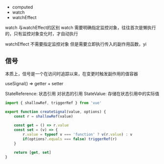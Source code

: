 + computed
+ watch
+ watchEffect

watch 与watchEffect的区别
watch 需要明确指定监控对象，往往首次是懒执行的，只有监控对象变化时，才自动执行

watchEffect 不需要指定监控对象
但是需要立即执行传入的副作用函数，yi



## 信号


本质上，信号是一个在访问时追踪以来，在变更时触发副作用的值容器

useSignal() => getter + setter


StateReference: 状态引用 对状态的引用
StateValue: 存储在状态引用中的实际值


```js
import { shallowRef, triggerRef } from 'vue'

export function createSignal(value, options) {
	const r = shallowRef(value)
	
	const get = () => r.value
	const set = (v) => {
		r.value = typeof v === 'function' ? v(r.value) : v
		if(options?.equals === false) triggerRef(r)
	}

	return [get, set]
}
```

